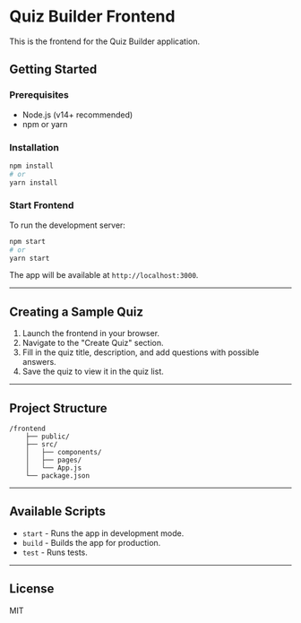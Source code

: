 # Quiz Builder Frontend

This is the frontend for the Quiz Builder application.

## Getting Started

### Prerequisites

- Node.js (v14+ recommended)
- npm or yarn

### Installation

```bash
npm install
# or
yarn install
```

### Start Frontend

To run the development server:

```bash
npm start
# or
yarn start
```

The app will be available at `http://localhost:3000`.

---

## Creating a Sample Quiz

1. Launch the frontend in your browser.
2. Navigate to the "Create Quiz" section.
3. Fill in the quiz title, description, and add questions with possible answers.
4. Save the quiz to view it in the quiz list.

---

## Project Structure

```
/frontend
	├── public/
	├── src/
	│   ├── components/
	│   ├── pages/
	│   └── App.js
	└── package.json
```

---

## Available Scripts

- `start` - Runs the app in development mode.
- `build` - Builds the app for production.
- `test` - Runs tests.

---

## License

MIT